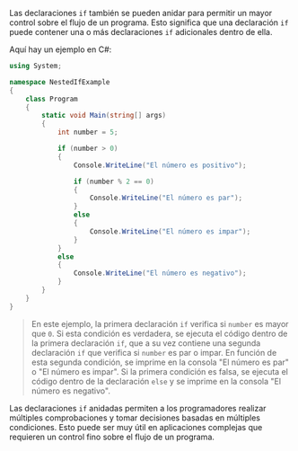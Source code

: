 Las declaraciones `if` también se pueden anidar para permitir un mayor control sobre el flujo de un programa. Esto significa que una declaración `if` puede contener una o más declaraciones `if` adicionales dentro de ella.

Aquí hay un ejemplo en C#:

```csharp
using System;

namespace NestedIfExample
{
    class Program
    {
        static void Main(string[] args)
        {
            int number = 5;

            if (number > 0)
            {
                Console.WriteLine("El número es positivo");

                if (number % 2 == 0)
                {
                    Console.WriteLine("El número es par");
                }
                else
                {
                    Console.WriteLine("El número es impar");
                }
            }
            else
            {
                Console.WriteLine("El número es negativo");
            }
        }
    }
}
```

> En este ejemplo, la primera declaración `if` verifica si `number` es mayor que `0`. Si esta condición es verdadera, se ejecuta el código dentro de la primera declaración `if`, que a su vez contiene una segunda declaración `if` que verifica si `number` es par o impar. En función de esta segunda condición, se imprime en la consola "El número es par" o "El número es impar". Si la primera condición es falsa, se ejecuta el código dentro de la declaración `else` y se imprime en la consola "El número es negativo".
> 

Las declaraciones `if` anidadas permiten a los programadores realizar múltiples comprobaciones y tomar decisiones basadas en múltiples condiciones. Esto puede ser muy útil en aplicaciones complejas que requieren un control fino sobre el flujo de un programa.